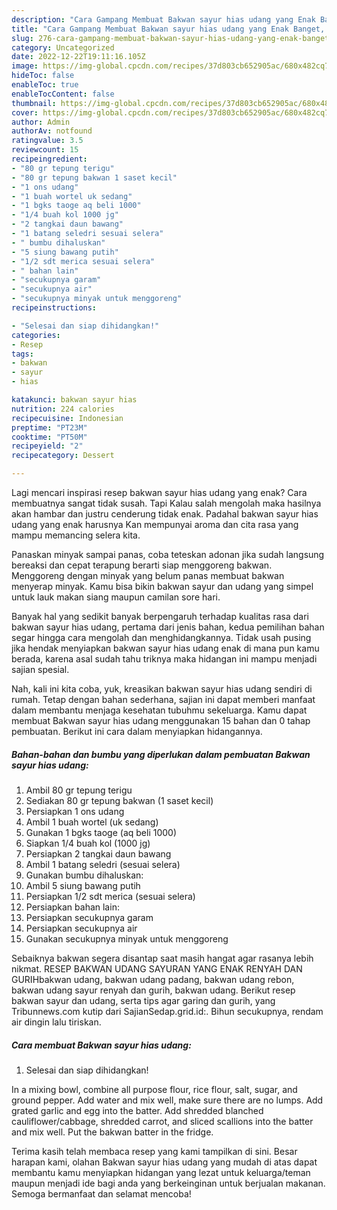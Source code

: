 ```yaml
---
description: "Cara Gampang Membuat Bakwan sayur hias udang yang Enak Banget, Buat Buka Puasa}"
title: "Cara Gampang Membuat Bakwan sayur hias udang yang Enak Banget, Buat Buka Puasa}"
slug: 276-cara-gampang-membuat-bakwan-sayur-hias-udang-yang-enak-banget-buat-buka-puasa
category: Uncategorized
date: 2022-12-22T19:11:16.105Z
image: https://img-global.cpcdn.com/recipes/37d803cb652905ac/680x482cq70/bakwan-sayur-hias-udang-foto-resep-utama.jpg
hideToc: false
enableToc: true
enableTocContent: false
thumbnail: https://img-global.cpcdn.com/recipes/37d803cb652905ac/680x482cq70/bakwan-sayur-hias-udang-foto-resep-utama.jpg
cover: https://img-global.cpcdn.com/recipes/37d803cb652905ac/680x482cq70/bakwan-sayur-hias-udang-foto-resep-utama.jpg
author: Admin
authorAv: notfound
ratingvalue: 3.5
reviewcount: 15
recipeingredient:
- "80 gr tepung terigu"
- "80 gr tepung bakwan 1 saset kecil"
- "1 ons udang"
- "1 buah wortel uk sedang"
- "1 bgks taoge aq beli 1000"
- "1/4 buah kol 1000 jg"
- "2 tangkai daun bawang"
- "1 batang seledri sesuai selera"
- " bumbu dihaluskan"
- "5 siung bawang putih"
- "1/2 sdt merica sesuai selera"
- " bahan lain"
- "secukupnya garam"
- "secukupnya air"
- "secukupnya minyak untuk menggoreng"
recipeinstructions:

- "Selesai dan siap dihidangkan!"
categories:
- Resep
tags:
- bakwan
- sayur
- hias

katakunci: bakwan sayur hias 
nutrition: 224 calories
recipecuisine: Indonesian
preptime: "PT23M"
cooktime: "PT50M"
recipeyield: "2"
recipecategory: Dessert

---
```



Lagi mencari inspirasi resep bakwan sayur hias udang yang enak? Cara membuatnya sangat tidak susah. Tapi Kalau salah mengolah maka hasilnya akan hambar dan justru cenderung tidak enak. Padahal bakwan sayur hias udang yang enak harusnya Kan mempunyai aroma dan cita rasa yang mampu memancing selera kita.


Panaskan minyak sampai panas, coba teteskan adonan jika sudah langsung bereaksi dan cepat terapung berarti siap menggoreng bakwan. Menggoreng dengan minyak yang belum panas membuat bakwan menyerap minyak. Kamu bisa bikin bakwan sayur dan udang yang simpel untuk lauk makan siang maupun camilan sore hari.

Banyak hal yang sedikit banyak berpengaruh terhadap kualitas rasa dari bakwan sayur hias udang, pertama dari jenis bahan, kedua pemilihan bahan segar hingga cara mengolah dan menghidangkannya. Tidak usah pusing jika hendak menyiapkan bakwan sayur hias udang enak di mana pun kamu berada, karena asal sudah tahu triknya maka hidangan ini mampu menjadi sajian spesial.


Nah, kali ini kita coba, yuk, kreasikan bakwan sayur hias udang sendiri di rumah. Tetap dengan bahan sederhana, sajian ini dapat memberi manfaat dalam membantu menjaga kesehatan tubuhmu sekeluarga. Kamu dapat membuat Bakwan sayur hias udang menggunakan 15 bahan dan 0 tahap pembuatan. Berikut ini cara dalam menyiapkan hidangannya.

<!--inarticleads1-->

##### Bahan-bahan dan bumbu yang diperlukan dalam pembuatan Bakwan sayur hias udang:

1. Ambil 80 gr tepung terigu
1. Sediakan 80 gr tepung bakwan (1 saset kecil)
1. Persiapkan 1 ons udang
1. Ambil 1 buah wortel (uk sedang)
1. Gunakan 1 bgks taoge (aq beli 1000)
1. Siapkan 1/4 buah kol (1000 jg)
1. Persiapkan 2 tangkai daun bawang
1. Ambil 1 batang seledri (sesuai selera)
1. Gunakan  bumbu dihaluskan:
1. Ambil 5 siung bawang putih
1. Persiapkan 1/2 sdt merica (sesuai selera)
1. Persiapkan  bahan lain:
1. Persiapkan secukupnya garam
1. Persiapkan secukupnya air
1. Gunakan secukupnya minyak untuk menggoreng


Sebaiknya bakwan segera disantap saat masih hangat agar rasanya lebih nikmat. RESEP BAKWAN UDANG SAYURAN YANG ENAK RENYAH DAN GURIHbakwan udang, bakwan udang padang, bakwan udang rebon, bakwan udang sayur renyah dan gurih, bakwan udang. Berikut resep bakwan sayur dan udang, serta tips agar garing dan gurih, yang Tribunnews.com kutip dari SajianSedap.grid.id:. Bihun secukupnya, rendam air dingin lalu tiriskan. 

<!--inarticleads2-->

##### Cara membuat Bakwan sayur hias udang:


1. Selesai dan siap dihidangkan!

In a mixing bowl, combine all purpose flour, rice flour, salt, sugar, and ground pepper. Add water and mix well, make sure there are no lumps. Add grated garlic and egg into the batter. Add shredded blanched cauliflower/cabbage, shredded carrot, and sliced scallions into the batter and mix well. Put the bakwan batter in the fridge. 

Terima kasih telah membaca resep yang kami tampilkan di sini. Besar harapan kami, olahan Bakwan sayur hias udang yang mudah di atas dapat membantu kamu menyiapkan hidangan yang lezat untuk keluarga/teman maupun menjadi ide bagi anda yang berkeinginan untuk berjualan makanan. Semoga bermanfaat dan selamat mencoba!
